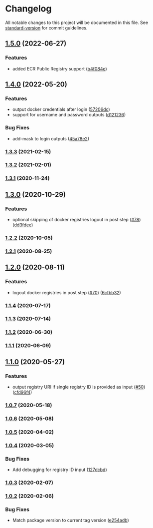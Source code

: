# Changelog

All notable changes to this project will be documented in this file. See [standard-version](https://github.com/conventional-changelog/standard-version) for commit guidelines.

## [1.5.0](https://github.com/aws-actions/amazon-ecr-login/compare/v1.4.0...v1.5.0) (2022-06-27)


### Features

* added ECR Public Registry support ([b4f084e](https://github.com/aws-actions/amazon-ecr-login/commit/b4f084e928b56f43c9afa5773b761bbfcd7e83e2))

## [1.4.0](https://github.com/aws-actions/amazon-ecr-login/compare/v1.3.3...v1.4.0) (2022-05-20)


### Features

* output docker credentials after login ([57206dc](https://github.com/aws-actions/amazon-ecr-login/commit/57206dc28c379a6eebdce44c592109d2e97e031d))
* support for username and password outputs ([d121236](https://github.com/aws-actions/amazon-ecr-login/commit/d121236bfd0a712a9f4bd93767d696874680bc95))


### Bug Fixes

* add-mask to login outputs ([45a78e2](https://github.com/aws-actions/amazon-ecr-login/commit/45a78e2dab5678b27e94cf31545c181e8ca9c044))

### [1.3.3](https://github.com/aws-actions/amazon-ecr-login/compare/v1.3.2...v1.3.3) (2021-02-15)

### [1.3.2](https://github.com/aws-actions/amazon-ecr-login/compare/v1.3.1...v1.3.2) (2021-02-01)

### [1.3.1](https://github.com/aws-actions/amazon-ecr-login/compare/v1.3.0...v1.3.1) (2020-11-24)

## [1.3.0](https://github.com/aws-actions/amazon-ecr-login/compare/v1.2.2...v1.3.0) (2020-10-29)


### Features

* optional skipping of docker registries logout in post step ([#78](https://github.com/aws-actions/amazon-ecr-login/issues/78)) ([dd3fdee](https://github.com/aws-actions/amazon-ecr-login/commit/dd3fdeeb95577a637ece5e647581680afda16e6f))

### [1.2.2](https://github.com/aws-actions/amazon-ecr-login/compare/v1.2.1...v1.2.2) (2020-10-05)

### [1.2.1](https://github.com/aws-actions/amazon-ecr-login/compare/v1.2.0...v1.2.1) (2020-08-25)

## [1.2.0](https://github.com/aws-actions/amazon-ecr-login/compare/v1.1.4...v1.2.0) (2020-08-11)


### Features

* logout docker registries in post step ([#70](https://github.com/aws-actions/amazon-ecr-login/issues/70)) ([6cfbb32](https://github.com/aws-actions/amazon-ecr-login/commit/6cfbb329c3ecc5a7f78c5b7f5a779ad99aa77cea))

### [1.1.4](https://github.com/aws-actions/amazon-ecr-login/compare/v1.1.3...v1.1.4) (2020-07-17)

### [1.1.3](https://github.com/aws-actions/amazon-ecr-login/compare/v1.1.2...v1.1.3) (2020-07-14)

### [1.1.2](https://github.com/aws-actions/amazon-ecr-login/compare/v1.1.1...v1.1.2) (2020-06-30)

### [1.1.1](https://github.com/aws-actions/amazon-ecr-login/compare/v1.1.0...v1.1.1) (2020-06-09)

## [1.1.0](https://github.com/aws-actions/amazon-ecr-login/compare/v1.0.7...v1.1.0) (2020-05-27)


### Features

* output registry URI if single registry ID is provided as input ([#50](https://github.com/aws-actions/amazon-ecr-login/issues/50)) ([cfd96f4](https://github.com/aws-actions/amazon-ecr-login/commit/cfd96f4b0041e43b7473d8e0850bf7fb4471a507))

### [1.0.7](https://github.com/aws-actions/amazon-ecr-login/compare/v1.0.6...v1.0.7) (2020-05-18)

### [1.0.6](https://github.com/aws-actions/amazon-ecr-login/compare/v1.0.5...v1.0.6) (2020-05-08)

### [1.0.5](https://github.com/aws-actions/amazon-ecr-login/compare/v1.0.4...v1.0.5) (2020-04-02)

### [1.0.4](https://github.com/aws-actions/amazon-ecr-login/compare/v1.0.3...v1.0.4) (2020-03-05)


### Bug Fixes

* Add debugging for registry ID input ([127dcbd](https://github.com/aws-actions/amazon-ecr-login/commit/127dcbdc25a788bc50ed461ba2d597287ec9ae1f))

### [1.0.3](https://github.com/aws-actions/amazon-ecr-login/compare/v1.0.2...v1.0.3) (2020-02-07)

### [1.0.2](https://github.com/aws-actions/amazon-ecr-login/compare/v1.0.1...v1.0.2) (2020-02-06)


### Bug Fixes

* Match package version to current tag version ([e254adb](https://github.com/aws-actions/amazon-ecr-login/commit/e254adbeaeb34c7a2d6bd0a6600f3bbf89fc1e5d))
